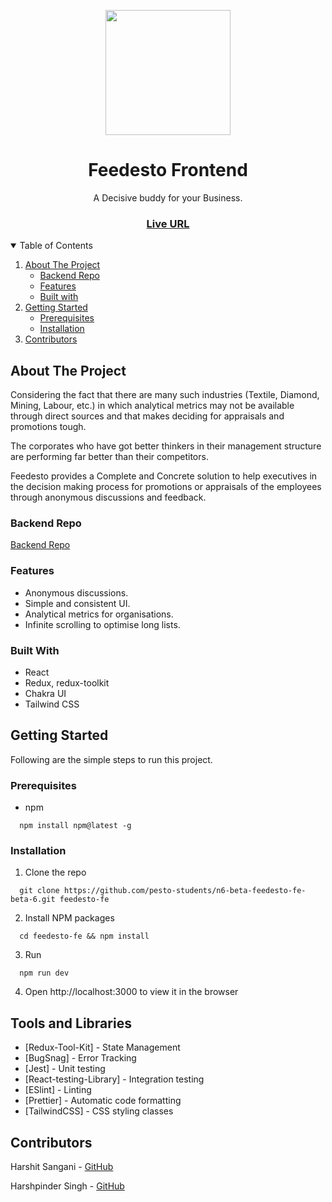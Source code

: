 <p align="center">
	<img src="https://feedesto.com/feedesto.svg" width="200" align="center">
</p>
<h1 align="center">Feedesto Frontend</h1>

<p align="center">A Decisive buddy for your Business.</p>

<h3 align="center">
	<a href="https://feedesto.com">Live URL</a>
</h3>

<!-- TABLE OF CONTENTS -->
<details open="open">
  <summary>Table of Contents</summary>
  <ol>
    <li>
      <a href="#about-the-project">About The Project</a>
      <ul>
        <li><a href="#backend-repo">Backend Repo</a></li>
        <li><a href="#features">Features</a></li>
        <li><a href="#built-with">Built with</a></li>
      </ul>
    </li>
    <li>
      <a href="#getting-started">Getting Started</a>
      <ul>
        <li><a href="#prerequisites">Prerequisites</a></li>
        <li><a href="#installation">Installation</a></li>
      </ul>
    </li>
    <li><a href="#contributors">Contributors</a></li>
  </ol>
</details>

## About The Project

Considering the fact that there are many such industries (Textile, Diamond, Mining, Labour, etc.) in which analytical metrics may not be available through direct sources and that makes deciding for appraisals and promotions tough.

The corporates who have got better thinkers in their management structure are performing far better than their competitors.

Feedesto provides a Complete and Concrete solution to help executives in the decision making process for promotions or appraisals of the employees through anonymous discussions and feedback.

### Backend Repo

[Backend Repo](https://github.com/pesto-students/n6-beta-feedesto-be-beta-6)

### Features

-   Anonymous discussions.
-   Simple and consistent UI.
-   Analytical metrics for organisations.
-   Infinite scrolling to optimise long lists.

### Built With

-   React
-   Redux, redux-toolkit
-   Chakra UI
-   Tailwind CSS

## Getting Started

Following are the simple steps to run this project.

### Prerequisites

-   npm

```
  npm install npm@latest -g
```

### Installation

1. Clone the repo

```
  git clone https://github.com/pesto-students/n6-beta-feedesto-fe-beta-6.git feedesto-fe
```

2. Install NPM packages

```
  cd feedesto-fe && npm install
```

3. Run

```
  npm run dev
```

4. Open http://localhost:3000 to view it in the browser

## Tools and Libraries

-   [Redux-Tool-Kit] - State Management
-   [BugSnag] - Error Tracking
-   [Jest] - Unit testing
-   [React-testing-Library] - Integration testing
-   [ESlint] - Linting
-   [Prettier] - Automatic code formatting
-   [TailwindCSS] - CSS styling classes

## Contributors

Harshit Sangani - [GitHub](https://github.com/dev-deepak-rawat)

Harshpinder Singh - [GitHub](https://github.com/harisrahman)
